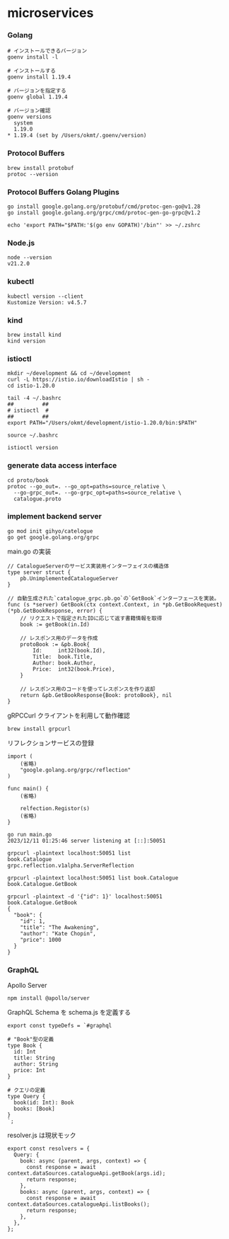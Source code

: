 # microservices

### Golang

```
# インストールできるバージョン
goenv install -l

# インストールする
goenv install 1.19.4

# バージョンを指定する
goenv global 1.19.4

# バージョン確認
goenv versions
  system
  1.19.0
* 1.19.4 (set by /Users/okmt/.goenv/version)
```

### Protocol Buffers

```
brew install protobuf
protoc --version
```

### Protocol Buffers Golang Plugins

```
go install google.golang.org/protobuf/cmd/protoc-gen-go@v1.28
go install google.golang.org/grpc/cmd/protoc-gen-go-grpc@v1.2

echo 'export PATH="$PATH:'$(go env GOPATH)'/bin"' >> ~/.zshrc
```

### Node.js

```
node --version
v21.2.0
```

### kubectl

```
kubectl version --client
Kustomize Version: v4.5.7
```

### kind

```
brew install kind
kind version
```

### istioctl

```
mkdir ~/development && cd ~/development
curl -L https://istio.io/downloadIstio | sh -
cd istio-1.20.0

tail -4 ~/.bashrc
##         ##
# istioctl  #
##         ##
export PATH="/Users/okmt/development/istio-1.20.0/bin:$PATH"

source ~/.bashrc

istioctl version
```

### generate data access interface

```
cd proto/book
protoc --go_out=. --go_opt=paths=source_relative \
  --go-grpc_out=. --go-grpc_opt=paths=source_relative \
  catalogue.proto
```

### implement backend server

```
go mod init gihyo/catelogue
go get google.golang.org/grpc
```

main.go の実装

```
// CatalogueServerのサービス実装用インターフェイスの構造体
type server struct {
	pb.UnimplementedCatalogueServer
}

// 自動生成された`catalogue_grpc.pb.go`の`GetBook`インターフェースを実装。
func (s *server) GetBook(ctx context.Context, in *pb.GetBookRequest) (*pb.GetBookResponse, error) {
	// リクエストで指定されたIDに応じて返す書籍情報を取得
	book := getBook(in.Id)

	// レスポンス用のデータを作成
	protoBook := &pb.Book{
		Id:     int32(book.Id),
		Title:  book.Title,
		Author: book.Author,
		Price:  int32(book.Price),
	}

	// レスポンス用のコードを使ってレスポンスを作り返却
	return &pb.GetBookResponse{Book: protoBook}, nil
}
```

gRPCCurl クライアントを利用して動作確認

```
brew install grpcurl
```

リフレクションサービスの登録

```
import (
    (省略)
    "google.golang.org/grpc/reflection"
)

func main() {
    (省略)

    relfection.Registor(s)
    (省略)
}
```

```
go run main.go
2023/12/11 01:25:46 server listening at [::]:50051
```

```
grpcurl -plaintext localhost:50051 list
book.Catalogue
grpc.reflection.v1alpha.ServerReflection

grpcurl -plaintext localhost:50051 list book.Catalogue
book.Catalogue.GetBook

grpcurl -plaintext -d '{"id": 1}' localhost:50051 book.Catalogue.GetBook
{
  "book": {
    "id": 1,
    "title": "The Awakening",
    "author": "Kate Chopin",
    "price": 1000
  }
}
```

### GraphQL

Apollo Server

```
npm install @apollo/server
```

GraphQL Schema を schema.js を定義する

```
export const typeDefs = `#graphql

# "Book"型の定義
type Book {
  id: Int
  title: String
  author: String
  price: Int
}

# クエリの定義
type Query {
  book(id: Int): Book
  books: [Book]
}
`;

```

resolver.js は現状モック

```
export const resolvers = {
  Query: {
    book: async (parent, args, context) => {
      const response = await context.dataSources.catalogueApi.getBook(args.id);
      return response;
    },
    books: async (parent, args, context) => {
      const response = await context.dataSources.catalogueApi.listBooks();
      return response;
    },
  },
};

```
